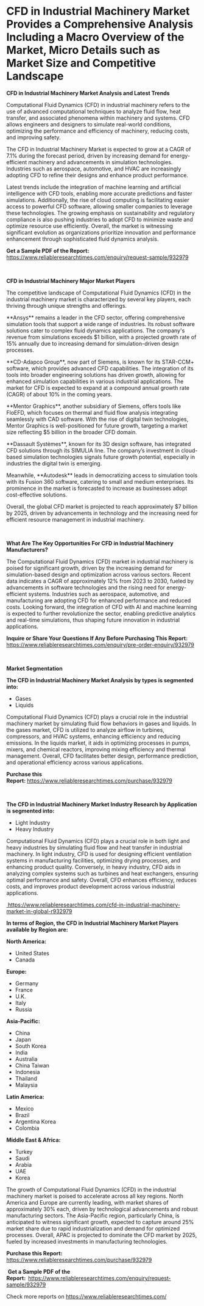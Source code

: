 <p><h1>CFD in Industrial Machinery Market Provides a Comprehensive Analysis Including a Macro Overview of the Market, Micro Details such as Market Size and Competitive Landscape</h1></p><p><strong>CFD in Industrial Machinery Market Analysis and Latest Trends</strong></p>
<p><p>Computational Fluid Dynamics (CFD) in industrial machinery refers to the use of advanced computational techniques to analyze fluid flow, heat transfer, and associated phenomena within machinery and systems. CFD allows engineers and designers to simulate real-world conditions, optimizing the performance and efficiency of machinery, reducing costs, and improving safety. </p><p>The CFD in Industrial Machinery Market is expected to grow at a CAGR of 7.1% during the forecast period, driven by increasing demand for energy-efficient machinery and advancements in simulation technologies. Industries such as aerospace, automotive, and HVAC are increasingly adopting CFD to refine their designs and enhance product performance. </p><p>Latest trends include the integration of machine learning and artificial intelligence with CFD tools, enabling more accurate predictions and faster simulations. Additionally, the rise of cloud computing is facilitating easier access to powerful CFD software, allowing smaller companies to leverage these technologies. The growing emphasis on sustainability and regulatory compliance is also pushing industries to adopt CFD to minimize waste and optimize resource use efficiently. Overall, the market is witnessing significant evolution as organizations prioritize innovation and performance enhancement through sophisticated fluid dynamics analysis.</p></p>
<p><strong>Get a Sample PDF of the Report:&nbsp;</strong> <a href="https://www.reliableresearchtimes.com/enquiry/request-sample/932979?utm_campaign=3536&utm_medium=2&utm_source=Github&utm_content=ia&utm_term=21032025&utm_id=cfd-in-industrial-machinery">https://www.reliableresearchtimes.com/enquiry/request-sample/932979</a></p>
<p>&nbsp;</p>
<p><strong>CFD in Industrial Machinery Major Market Players</strong></p>
<p><p>The competitive landscape of Computational Fluid Dynamics (CFD) in the industrial machinery market is characterized by several key players, each thriving through unique strengths and offerings.</p><p>**Ansys** remains a leader in the CFD sector, offering comprehensive simulation tools that support a wide range of industries. Its robust software solutions cater to complex fluid dynamics applications. The company's revenue from simulations exceeds $1 billion, with a projected growth rate of 15% annually due to increasing demand for simulation-driven design processes.</p><p>**CD-Adapco Group**, now part of Siemens, is known for its STAR-CCM+ software, which provides advanced CFD capabilities. The integration of its tools into broader engineering solutions has driven growth, allowing for enhanced simulation capabilities in various industrial applications. The market for CFD is expected to expand at a compound annual growth rate (CAGR) of about 10% in the coming years.</p><p>**Mentor Graphics**, another subsidiary of Siemens, offers tools like FloEFD, which focuses on thermal and fluid flow analysis integrating seamlessly with CAD software. With the rise of digital twin technologies, Mentor Graphics is well-positioned for future growth, targeting a market size reflecting $5 billion in the broader CFD domain.</p><p>**Dassault Systèmes**, known for its 3D design software, has integrated CFD solutions through its SIMULIA line. The company’s investment in cloud-based simulation technologies signals future growth potential, especially in industries the digital twin is emerging. </p><p>Meanwhile, **Autodesk** leads in democratizing access to simulation tools with its Fusion 360 software, catering to small and medium enterprises. Its prominence in the market is forecasted to increase as businesses adopt cost-effective solutions.</p><p>Overall, the global CFD market is projected to reach approximately $7 billion by 2025, driven by advancements in technology and the increasing need for efficient resource management in industrial machinery.</p></p>
<p>&nbsp;</p>
<p><strong>What Are The Key Opportunities For CFD in Industrial Machinery Manufacturers?</strong></p>
<p><p>The Computational Fluid Dynamics (CFD) market in industrial machinery is poised for significant growth, driven by the increasing demand for simulation-based design and optimization across various sectors. Recent data indicates a CAGR of approximately 12% from 2023 to 2030, fueled by advancements in software technologies and the rising need for energy-efficient systems. Industries such as aerospace, automotive, and manufacturing are adopting CFD for enhanced performance and reduced costs. Looking forward, the integration of CFD with AI and machine learning is expected to further revolutionize the sector, enabling predictive analytics and real-time simulations, thus shaping future innovation in industrial applications.</p></p>
<p><strong>Inquire or Share Your Questions If Any Before Purchasing This Report:</strong> <a href="https://www.reliableresearchtimes.com/enquiry/pre-order-enquiry/932979?utm_campaign=3536&utm_medium=2&utm_source=Github&utm_content=ia&utm_term=21032025&utm_id=cfd-in-industrial-machinery">https://www.reliableresearchtimes.com/enquiry/pre-order-enquiry/932979</a></p>
<p>&nbsp;</p>
<p><strong>Market Segmentation</strong></p>
<p><strong>The CFD in Industrial Machinery Market Analysis by types is segmented into:</strong></p>
<p><ul><li>Gases</li><li>Liquids</li></ul></p>
<p><p>Computational Fluid Dynamics (CFD) plays a crucial role in the industrial machinery market by simulating fluid flow behaviors in gases and liquids. In the gases market, CFD is utilized to analyze airflow in turbines, compressors, and HVAC systems, enhancing efficiency and reducing emissions. In the liquids market, it aids in optimizing processes in pumps, mixers, and chemical reactors, improving mixing efficiency and thermal management. Overall, CFD facilitates better design, performance prediction, and operational efficiency across various applications.</p></p>
<p><strong>Purchase this Report:&nbsp;</strong><a href="https://www.reliableresearchtimes.com/purchase/932979?utm_campaign=3536&utm_medium=2&utm_source=Github&utm_content=ia&utm_term=21032025&utm_id=cfd-in-industrial-machinery">https://www.reliableresearchtimes.com/purchase/932979</a></p>
<p>&nbsp;</p>
<p><strong>The CFD in Industrial Machinery Market Industry Research by Application is segmented into:</strong></p>
<p><ul><li>Light Industry</li><li>Heavy Industry</li></ul></p>
<p><p>Computational Fluid Dynamics (CFD) plays a crucial role in both light and heavy industries by simulating fluid flow and heat transfer in industrial machinery. In light industry, CFD is used for designing efficient ventilation systems in manufacturing facilities, optimizing drying processes, and enhancing product quality. Conversely, in heavy industry, CFD aids in analyzing complex systems such as turbines and heat exchangers, ensuring optimal performance and safety. Overall, CFD enhances efficiency, reduces costs, and improves product development across various industrial applications.</p></p>
<p><a href="https://www.reliableresearchtimes.com/cfd-in-industrial-machinery-market-in-global-r932979?utm_campaign=3536&utm_medium=2&utm_source=Github&utm_content=ia&utm_term=21032025&utm_id=cfd-in-industrial-machinery">&nbsp;https://www.reliableresearchtimes.com/cfd-in-industrial-machinery-market-in-global-r932979</a></p>
<p><strong>In terms of Region, the CFD in Industrial Machinery Market Players available by Region are:</strong></p>
<p>
    <p> <strong> North America: </strong>
        <ul>
            <li>United States</li>
            <li>Canada</li>
        </ul>
        </p> 
    <p> <strong> Europe: </strong>
        <ul>
            <li>Germany</li>
            <li>France</li>
            <li>U.K.</li>
            <li>Italy</li>
            <li>Russia</li>
        </ul>
        </p> 
    <p> <strong> Asia-Pacific: </strong>
        <ul>
            <li>China</li>
            <li>Japan</li>
            <li>South Korea</li>
            <li>India</li>
            <li>Australia</li>
            <li>China Taiwan</li>
            <li>Indonesia</li>
            <li>Thailand</li>
            <li>Malaysia</li>
        </ul>
        </p> 
    <p> <strong> Latin America: </strong>
        <ul>
            <li>Mexico</li>
            <li>Brazil</li>
            <li>Argentina Korea</li>
            <li>Colombia</li>
        </ul>
        </p> 
    <p> <strong> Middle East & Africa: </strong>
        <ul>
            <li>Turkey</li>
            <li>Saudi</li>
            <li>Arabia</li>
            <li>UAE</li>
            <li>Korea</li>
        </ul>
    </p>
    </p>
<p><p>The growth of Computational Fluid Dynamics (CFD) in the industrial machinery market is poised to accelerate across all key regions. North America and Europe are currently leading, with market shares of approximately 30% each, driven by technological advancements and robust manufacturing sectors. The Asia-Pacific region, particularly China, is anticipated to witness significant growth, expected to capture around 25% market share due to rapid industrialization and demand for optimized processes. Overall, APAC is projected to dominate the CFD market by 2025, fueled by increased investments in manufacturing technologies.</p></p>
<p><strong>Purchase this Report: </strong><a href="https://www.reliableresearchtimes.com/purchase/932979?utm_campaign=3536&utm_medium=2&utm_source=Github&utm_content=ia&utm_term=21032025&utm_id=cfd-in-industrial-machinery">https://www.reliableresearchtimes.com/purchase/932979</a></p>
<p>&nbsp;<strong>Get a Sample PDF of the Report:&nbsp;&nbsp;</strong><a href="https://www.reliableresearchtimes.com/enquiry/request-sample/932979?utm_campaign=3536&utm_medium=2&utm_source=Github&utm_content=ia&utm_term=21032025&utm_id=cfd-in-industrial-machinery">https://www.reliableresearchtimes.com/enquiry/request-sample/932979</a></p>
<p><strong></strong></p>
<p>Check more reports on <a href="https://www.reliableresearchtimes.com/?utm_campaign=3536&utm_medium=2&utm_source=Github&utm_content=ia&utm_term=21032025&utm_id=cfd-in-industrial-machinery">https://www.reliableresearchtimes.com/</a></p>